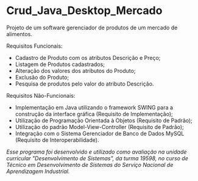# Crud_Java_Desktop_Mercado
Projeto de um software gerenciador de produtos de um mercado de alimentos.

Requisitos Funcionais:
- Cadastro de Produto com os atributos Descrição e Preço;
- Listagem de Produtos cadastrados;
- Alteração dos valores dos atributos do Produto;
- Exclusão do Produto;
- Pesquisa de produtos pelo valor do atributo Descrição.

Requisitos Não-Funcionais:
- Implementação em Java utilizando o framework SWING para a construção da interface gráfica (Requisito de Implementação);
- Utilização de Programação Orientada à Objetos (Requisito de Padrão);
- Utilização do padrão Model-View-Controller (Requisito de Padrão);
- Integração com o Sistema Gerenciador de Banco de Dados MySQL (Requisito de Interoperabilidade).

*Esse programa foi desenvolvido e utilizado como avaliação na unidade curricular "Desenvolvimento de Sistemas", da turma 19598, no curso de Técnico em Desenvolvimento de Sistemas do Serviço Nacional de Aprendizagem Industrial.*
